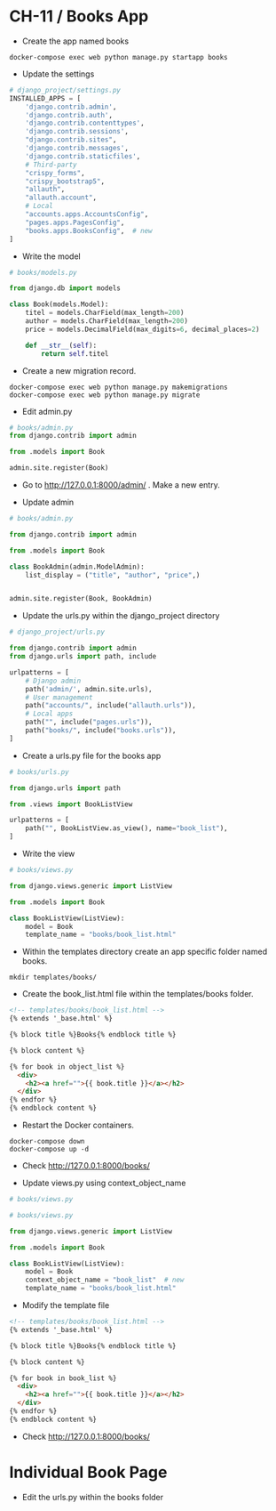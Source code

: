 CH-11 / Books App
========================================================

* Create the app named books

```shell
docker-compose exec web python manage.py startapp books
```

* Update the settings
```python
# django_project/settings.py 
INSTALLED_APPS = [
    'django.contrib.admin',
    'django.contrib.auth',
    'django.contrib.contenttypes',
    'django.contrib.sessions',
    "django.contrib.sites",
    'django.contrib.messages',
    'django.contrib.staticfiles',
    # Third-party
    "crispy_forms",
    "crispy_bootstrap5",
    "allauth",
    "allauth.account",
    # Local
    "accounts.apps.AccountsConfig",
    "pages.apps.PagesConfig",
    "books.apps.BooksConfig",  # new
]
```

* Write the model
```python
# books/models.py

from django.db import models

class Book(models.Model):
    titel = models.CharField(max_length=200)
    author = models.CharField(max_length=200)
    price = models.DecimalField(max_digits=6, decimal_places=2)

    def __str__(self):
        return self.titel
```

* Create a new migration record.
```shell
docker-compose exec web python manage.py makemigrations
docker-compose exec web python manage.py migrate
```

* Edit admin.py
```python
# books/admin.py
from django.contrib import admin

from .models import Book

admin.site.register(Book)
```

* Go to http://127.0.0.1:8000/admin/ . Make a new entry.

* Update admin
```python
# books/admin.py

from django.contrib import admin

from .models import Book

class BookAdmin(admin.ModelAdmin):
    list_display = ("title", "author", "price",)


admin.site.register(Book, BookAdmin)

```

* Update the urls.py within the django_project directory
```python
# django_project/urls.py

from django.contrib import admin
from django.urls import path, include

urlpatterns = [
    # Django admin
    path('admin/', admin.site.urls),
    # User management
    path("accounts/", include("allauth.urls")),
    # Local apps
    path("", include("pages.urls")),
    path("books/", include("books.urls")),
]
```

* Create a urls.py file for the books app
```python
# books/urls.py

from django.urls import path

from .views import BookListView

urlpatterns = [
    path("", BookListView.as_view(), name="book_list"),
]
```

* Write the view
```python
# books/views.py

from django.views.generic import ListView

from .models import Book

class BookListView(ListView):
    model = Book
    template_name = "books/book_list.html" 
```

* Within the templates directory create an app specific folder named books.
```shell
mkdir templates/books/
```

* Create the book_list.html file within the templates/books folder.
```html
<!-- templates/books/book_list.html -->
{% extends '_base.html' %}

{% block title %}Books{% endblock title %}

{% block content %}

{% for book in object_list %}
  <div>
    <h2><a href="">{{ book.title }}</a></h2>
  </div>    
{% endfor %}
{% endblock content %}    
```

* Restart the Docker containers.
```shell
docker-compose down
docker-compose up -d
```

* Check http://127.0.0.1:8000/books/ 

* Update views.py using context_object_name
```python
# books/views.py

# books/views.py

from django.views.generic import ListView

from .models import Book

class BookListView(ListView):
    model = Book
    context_object_name = "book_list"  # new
    template_name = "books/book_list.html"
```

* Modify the template file
```html
<!-- templates/books/book_list.html -->
{% extends '_base.html' %}

{% block title %}Books{% endblock title %}

{% block content %}

{% for book in book_list %}
  <div>
    <h2><a href="">{{ book.title }}</a></h2>
  </div>    
{% endfor %}
{% endblock content %}   
```

* Check http://127.0.0.1:8000/books/

Individual Book Page
========================================================

* Edit the urls.py within the books folder
```python

```
